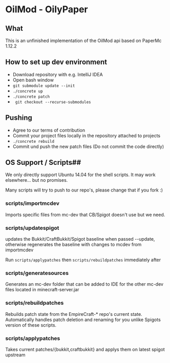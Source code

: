 # OilMod - OilyPaper #
## What ##
This is an unfinished implementation of the OilMod api based on PaperMc 1.12.2

## How to set up dev environment ##
- Download repository with e.g. IntelliJ IDEA
- Open bash window
- `git submodule update --init`
- `./concrete up`
- `./concrete patch`
- ` git checkout --recurse-submodules`

## Pushing ##
- Agree to our terms of contribution
- Commit your project files locally in the repository attached to projects
- `./concrete rebuild`
- Commit und push the new patch files (Do not commit the code directly)


## OS Support / Scripts##
We only directly support Ubuntu 14.04 for the shell scripts. It may work elsewhere... but no promises.

Many scripts will try to push to our repo's, please change that if you fork :)

### scripts/importmcdev ###
Imports specific files from mc-dev that CB/Spigot doesn't use but we need.

### scripts/updatespigot ###
updates the Bukkit/CraftBukkit/Spigot baseline when passed --update, otherwise regenerates the baseline with changes
to mcdev from importmcdev

Run `scripts/applypatches` then `scripts/rebuildpatches` immediately after

### scripts/generatesources ###
Generates an mc-dev folder that can be added to IDE for the other mc-dev files located in minecraft-server.jar

### scripts/rebuildpatches ###
Rebuilds patch state from the EmpireCraft-* repo's current state. Automatically handles patch deletion and renaming
for you unlike Spigots version of these scripts.

### scripts/applypatches ###
Takes current patches/{bukkit,craftbukkit} and applys them on latest spigot upstream
